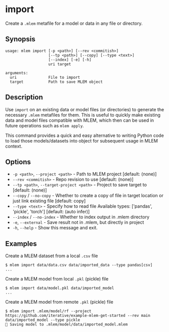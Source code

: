 # import

Create a `.mlem` metafile for a model or data in any file or directory.

## Synopsis

```usage
usage: mlem import [-p <path>] [--rev <commitish>] 
                   [--tp <path>] [--copy] [--type <text>] 
                   [--index] [-e] [-h] 
                   uri target

arguments:
  uri              File to import
  target           Path to save MLEM object
```

## Description

Use `import` on an existing data or model files (or directories) to generate the
necessary `.mlem` metafiles for them. This is useful to quickly make existing
data and model files compatible with MLEM, which then can be used in future
operations such as `mlem apply`.

This command provides a quick and easy alternative to writing Python code to
load those models/datasets into object for subsequent usage in MLEM context.

## Options

- `-p <path>`, `--project <path>` - Path to MLEM project [default: (none)]
- `--rev <commitish>` - Repo revision to use [default: (none)]
- `--tp <path>`, `--target-project <path>` - Project to save target to [default:
  (none)]
- `--copy` / `--no-copy` - Whether to create a copy of file in target location
  or just link existing file [default: copy]
- `--type <text>` - Specify how to read file Available types: ['pandas',
  'pickle', 'torch'] [default: (auto infer)]
- `--index` / `--no-index` - Whether to index output in .mlem directory
- `-e`, `--external` - Save result not in .mlem, but directly in project
- `-h`, `--help` - Show this message and exit.

## Examples

Create a MLEM dataset from a local `.csv` file

```cli
$ mlem import data/data.csv data/imported_data --type pandas[csv]
...
```

Create a MLEM model from local `.pkl` (pickle) file

```cli
$ mlem import data/model.pkl data/imported_model
...
```

Create a MLEM model from remote `.pkl` (pickle) file

```cli
$ mlem import .mlem/model/rf --project https://github.com/iterative/example-mlem-get-started --rev main data/imported_model --type pickle
💾 Saving model to .mlem/model/data/imported_model.mlem
```
